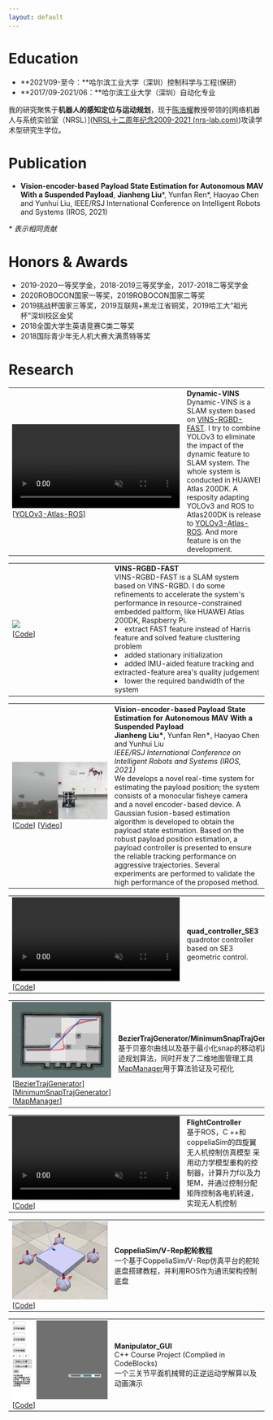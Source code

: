 ```yaml
---
layout: default
---
```


# Education

- **2021/09-至今：**哈尔滨工业大学（深圳）控制科学与工程(保研)
- **2017/09-2021/06：**哈尔滨工业大学（深圳）自动化专业

我的研究聚焦于**机器人的感知定位与运动规划**，现于[陈浩耀](faculty.hitsz.edu.cn/chenhaoyao)教授带领的[网络机器人与系统实验室（NRSL）]([NRSL十二周年纪念2009-2021 (nrs-lab.com)](http://nrs-lab.com/))攻读学术型研究生学位。



# Publication

- **Vision-encoder-based Payload State Estimation for Autonomous MAV With a Suspended Payload**, **Jianheng Liu**\*, Yunfan Ren\*, Haoyao Chen and Yunhui Liu, IEEE/RSJ International Conference on Intelligent Robots and Systems (IROS, 2021)

*\* 表示相同贡献*



# Honors & Awards

- 2019-2020一等奖学金，2018-2019三等奖学金，2017-2018二等奖学金
- 2020ROBOCON国家一等奖，2019ROBOCON国家二等奖
- 2019挑战杯国家三等奖，2019互联网+黑龙江省铜奖，2019哈工大“祖光杯”深圳校区金奖
- 2018全国大学生英语竞赛C类二等奖
- 2018国际青少年无人机大赛大满贯特等奖

# Research

<table>
<td  width="40%" style="vertical-align:middle;">
<video width="330px" controls autoplay muted>
                <source src="./index.assets/dynamic-vins.mp4" type="video/mp4">
            </video>
[<a href="https://github.com/jianhengLiu/YOLOv3-Atlas-ROS">YOLOv3-Atlas-ROS</a>]
</td>
<td width="60%">
    <strong>Dynamic-VINS</strong><br>
        Dynamic-VINS is a SLAM system based on <a href="https://github.com/jianhengLiu/VINS-RGBD-FAST">VINS-RGBD-FAST</a>. I try to combine YOLOv3 to eliminate the impact of the dynamic feature to SLAM system. The whole system is conducted in HUAWEI Atlas 200DK. A resposity adapting YOLOv3 and ROS to Atlas200DK is release to <a href="https://github.com/jianhengLiu/YOLOv3-Atlas-ROS">YOLOv3-Atlas-ROS</a>. And more feature is on the development.
    </td>
</table> 


<table>
<td  width="40%" style="vertical-align:middle;"><img src="./index.assets/positioning.gif"/><br>
    [<a href="https://github.com/jianhengLiu/VINS-RGBD-FAST">Code</a>]</td>
<td width="60%">
    <strong>VINS-RGBD-FAST</strong><br>
        VINS-RGBD-FAST is a SLAM system based on VINS-RGBD. I do some refinements to accelerate the system's performance in resource-constrained embedded paltform, like HUAWEI Atlas 200DK, Raspberry Pi. 
    <li>extract FAST feature instead of Harris feature and solved feature clusttering problem</li>
    <li>added stationary initialization</li>
    <li>added IMU-aided feature tracking and extracted-feature area's quality judgement</li>
    <li>lower the required bandwidth of the system</li>
    </td>
</table> 

<table>
<td  width="40%" style="vertical-align:middle;"><img src="./index.assets/image-20210908104823823.png"/>
    [<a href="https://github.com/jianhengLiu/Vision-encoder-based-Payload-State-Estimator">Code</a>] [<a href="https://www.bilibili.com/video/BV1Qq4y1U7n4?share_source=copy_web">Video</a>]
    </td>
<td width="60%">
    <strong>Vision-encoder-based Payload State Estimation for Autonomous MAV With a Suspended Payload</strong><br>
<strong>Jianheng Liu*</strong>, Yunfan Ren*, Haoyao Chen and Yunhui Liu<br>
<i>IEEE/RSJ International Conference on Intelligent Robots and Systems (IROS, 2021)</i><br>
        We develops a novel real-time system for estimating the payload position; the system consists of a monocular fisheye camera and a novel encoder-based device. A Gaussian fusion-based estimation algorithm is developed to obtain the payload state estimation. Based on the robust payload position estimation, a payload controller is presented to ensure the reliable tracking performance on aggressive trajectories. Several experiments are performed to validate the high performance of the proposed method.
    </td>
</table>

<table>
<td  width="40%" style="vertical-align:middle;">
<video width="330px" controls autoplay muted>
                <source src="./index.assets/quadcopterController.mkv" type="video/mkv">
            </video>
    [<a href="https://github.com/jianhengLiu/quad_controller_SE3">Code</a>]</td>
<td width="60%">
    <strong>quad_controller_SE3</strong><br>
quadrotor controller based on SE3 geometric control.
    </td>
</table> 

<table>
<td  width="40%" style="vertical-align:middle;"><img src="./index.assets/bezier.png"/><br>
    [<a href="https://github.com/jianhengLiu/BezierTrajGenerator">BezierTrajGenerator</a>]
    [<a href="https://github.com/jianhengLiu/MinimumSnapTrajGenerator">MinimumSnapTrajGenerator</a>]
    [<a href="https://github.com/jianhengLiu/MapManager">MapManager</a>]
    </td>
<td width="60%">
    <strong>BezierTrajGenerator/MinimumSnapTrajGenerator</strong><br>
    基于贝塞尔曲线以及基于最小化snap的移动机器人轨迹规划算法，同时开发了二维地图管理工具<a href="https://github.com/jianhengLiu/MapManager">MapManager</a>用于算法验证及可视化
    </td>
</table> 

<table>
<td  width="40%" style="vertical-align:middle;">
<video width="330px" controls autoplay muted>
                <source src="./index.assets/quadcopterController.mkv" type="video/mkv">
            </video>
    [<a href="https://github.com/jianhengLiu/FlightController">Code</a>]</td>
<td width="60%">
    <strong>FlightController</strong><br>
基于ROS，C ++和coppeliaSim的四旋翼无人机控制仿真模型 采用动力学模型重构的控制器，计算升力f以及力矩M，并通过控制分配矩阵控制各电机转速，实现无人机控制
    </td>
</table> 

<table>
<td  width="40%" style="vertical-align:middle;"><img src="./index.assets/steeringwheel.png"/><br>
    [<a href="https://github.com/jianhengLiu/CoppeliaSim_Steeringwheel_Tutorial">Code</a>]</td>
<td width="60%">
    <strong>CoppeliaSim/V-Rep舵轮教程</strong><br>
一个基于CoppeliaSim/V-Rep仿真平台的舵轮底盘搭建教程，并利用ROS作为通讯架构控制底盘
    </td>
</table> 

<table>
<td  width="40%" style="vertical-align:middle;"><img src="./index.assets/manipulator.gif"/><br>
    [<a href="https://github.com/jianhengLiu/Manipulator_GUI">Code</a>]</td>
<td width="60%">
    <strong>Manipulator_GUI</strong><br>
C++ Course Project (Complied in CodeBlocks)<br>
    一个三关节平面机械臂的正逆运动学解算以及动画演示
    </td>
</table> 
